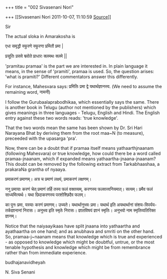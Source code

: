 +++
title = "002 Sivasenani Nori"

+++
[[Sivasenani Nori	2011-10-07, 11:10:59 [Source](https://groups.google.com/g/bvparishat/c/uren0zhbP58)]]



Sir

  

The actual sloka in Amarakosha is

  

एधा समृद्धौ स्फुरणे स्फुरणा प्रमितौ प्रमा \|

प्रसूतिः प्रसवे श्च्योते प्राधारः क्लमथः क्लमे \|\|

  

'pramitau pramaa' is the part we are interested in. In plain language it means, in the sense of 'pramiti', pramaa is used. So, the question arises: 'what is pramiti?' Different commentators answer this differently.

  

For instance, Mahesvara says: प्रमितिः प्रमा द्वे यथार्थज्ञानस्य. (We need to assume the remaining word, नामनी)

  

I follow the Gurubaalaprabodhikaa, which essentially says the same. There is another book in Telugu (author not mentioned by the publishers) which gives meanings in three languages - Telugu, English and Hindi. The English entry against these two words reads: 'true knowledge'.

  

That the two words mean the same has been shown by Dr. Sri Hari Narayana Bhat by deriving them from the root maa\~N (to measure), preceeded with the upasarga 'pra'.

  

Now, there can be a doubt that if pramaa itself means yathaarthjnaanam (following Mahesvara) or true knowledge, how could there be a word called pramaa-jnaanam, which if expanded means yathaartha-jnaana-jnaanam? This doubt can be removed by the following extract from Tarkabhaashaa, a prakaraNa grantha of nyaaya.

  

प्रमाकरणं प्रमाणम्। अत्र च प्रमाणं लक्ष्यं, प्रमाकरणं लक्षणम्।

  

ननु प्रमायाः करणं चेत् प्रमाणं तर्हि तस्य फलं वक्तव्यम्, करणस्य फलवत्त्वनियमात्। सत्यम्। प्रमैव फलं साध्यमित्यर्थः। यथा छिदाकरणस्य परशोश्छिदैव फलम्।

  

का पुनः प्रमा, यस्याः करणं प्रमाणम्। उच्यते। यथार्थानुभवः प्रमा। यथार्थ इति अयथार्थानां संशय-विपर्यय-तर्कज्ञानानां निरासः। अनुभव इति स्मृतेः निरासः। ज्ञातविषयं ज्ञानं स्मृतिः। अनुभवो नाम स्मृतिव्यतिरिक्त ज्ञानम्।

  

Notice that the naiyaayikaas have split jnaana into yathaartha and ayathaartha on one hand; and as anubhava and smriti on the other hand. So, pramaa-j\~naanam means that knowledge which is true and experienced - as opposed to knowledge which might be doubtful, untrue, or the most tenable hypothesis and knowledge which might be from remembrance rather than from immediate experience.

  

budhajanavidheyah

N. Siva Senani

  

